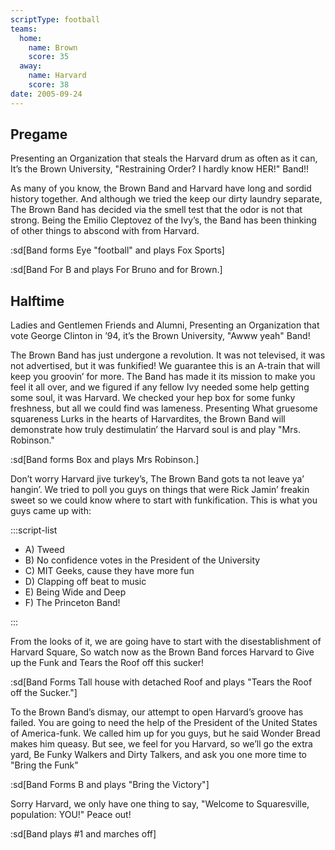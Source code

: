 ```yaml
---
scriptType: football
teams:
  home:
    name: Brown
    score: 35
  away:
    name: Harvard
    score: 38
date: 2005-09-24
---
```


## Pregame

Presenting an Organization that steals the Harvard drum as often as it can, It’s the Brown University, "Restraining Order? I hardly know HER!" Band!!

As many of you know, the Brown Band and Harvard have long and sordid history together. And although we tried the keep our dirty laundry separate, The Brown Band has decided via the smell test that the odor is not that strong. Being the Emilio Cleptovez of the Ivy’s, the Band has been thinking of other things to abscond with from Harvard.

:sd[Band forms Eye "football" and plays Fox Sports]

:sd[Band For B and plays For Bruno and for Brown.]

## Halftime

Ladies and Gentlemen Friends and Alumni, Presenting an Organization that vote George Clinton in ’94, it’s the Brown University, "Awww yeah" Band!

The Brown Band has just undergone a revolution. It was not televised, it was not advertised, but it was funkified! We guarantee this is an A-train that will keep you groovin’ for more. The Band has made it its mission to make you feel it all over, and we figured if any fellow Ivy needed some help getting some soul, it was Harvard. We checked your hep box for some funky freshness, but all we could find was lameness. Presenting What gruesome squareness Lurks in the hearts of Harvardites, the Brown Band will demonstrate how truly destimulatin’ the Harvard soul is and play "Mrs. Robinson."

:sd[Band forms Box and plays Mrs Robinson.]

Don’t worry Harvard jive turkey’s, The Brown Band gots ta not leave ya’ hangin’. We tried to poll you guys on things that were Rick Jamin’ freakin sweet so we could know where to start with funkification. This is what you guys came up with:

:::script-list

- A) Tweed
- B) No confidence votes in the President of the University
- C) MIT Geeks, cause they have more fun
- D) Clapping off beat to music
- E) Being Wide and Deep
- F) The Princeton Band!

:::

From the looks of it, we are going have to start with the disestablishment of Harvard Square, So watch now as the Brown Band forces Harvard to Give up the Funk and Tears the Roof off this sucker!

:sd[Band Forms Tall house with detached Roof and plays "Tears the Roof off the Sucker."]

To the Brown Band’s dismay, our attempt to open Harvard’s groove has failed. You are going to need the help of the President of the United States of America-funk. We called him up for you guys, but he said Wonder Bread makes him queasy. But see, we feel for you Harvard, so we’ll go the extra yard, Be Funky Walkers and Dirty Talkers, and ask you one more time to "Bring the Funk"

:sd[Band Forms B and plays "Bring the Victory"]

Sorry Harvard, we only have one thing to say, "Welcome to Squaresville, population: YOU!" Peace out!

:sd[Band plays #1 and marches off]
